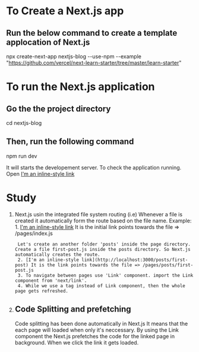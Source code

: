 # To Create a Next.js app
## Run the below command to create a template applocation of Next.js

npx create-next-app nextjs-blog --use-npm --example "https://github.com/vercel/next-learn-starter/tree/master/learn-starter"

# To run the Next.js application

## Go the the project directory
cd nextjs-blog

## Then, run the following command
npm run dev

It will starts the developement server. To check the application running. Open [I'm an inline-style link](http://localhost:3000)

# Study 
1. Next.js usin the integrated file system routing (i.e) Whenever a file is created it automatically form the route based on the file name.
    Example: 
        1. [I'm an inline-style link](http://localhost:3000) It is the initial link points towards the file => /pages/index.js

        Let's create an another folder 'posts' inside the page directory. Create a file first-post.js inside the posts directory. So Next.js automatically creates the route.
        2. [I'm an inline-style link](http://localhost:3000/posts/first-post) It is the link points towards the file => /pages/posts/first-post.js
        3. To navigate between pages use 'Link' component. import the Link component from 'next/link'.
        4. While we use a tag instead of Link component, then the whole page gets refreshed.

2. ## Code Splitting and prefetching
    Code splitting has been done automatically in Next.js
    It means that the each page will loaded when only it's neccessary.
    By using the Link component the Next.js prefetches the code for the linked page in background. When we click the link it gets loaded.